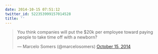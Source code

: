 ```yaml
---
date: 2014-10-15 07:51:12
twitter_id: 522353999157014528
title: ''
---
```


<blockquote class="twitter-tweet"><p lang="en" dir="ltr">You think companies will put the $20k per employee toward paying people to take time off with a newborn?</p>&mdash; Marcelo Somers (@marcelosomers) <a href="https://twitter.com/marcelosomers/status/522197182297178112?ref_src=twsrc%5Etfw">October 15, 2014</a></blockquote>
<script async src="https://platform.twitter.com/widgets.js" charset="utf-8"></script>
